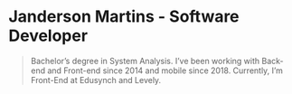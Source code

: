 # Janderson Martins - Software Developer

> Bachelor’s degree in System Analysis. I’ve been working with Back- end and Front-end since 2014 and mobile since 2018. Currently, I’m Front-End at Edusynch and Levely.
